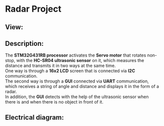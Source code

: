 # Radar Project

## View:

## Description:
The **STM32G431RB processor** activates the **Servo motor** that rotates non-stop, with the **HC-SR04 ultrasonic sensor** on it, which measures the distance and transmits it in two ways at the same time. <br>
One way is through a **16x2 LCD** screen that is connected via **I2C** communication. <br>
The second way is through a **GUI** connected via **UART** communication, which receives a string of angle and distance and displays it in the form of a radar. <br>
In addition, the **GUI** detects with the help of the ultrasonic sensor when there is and when there is no object in front of it. <br>

## Electrical diagram:
